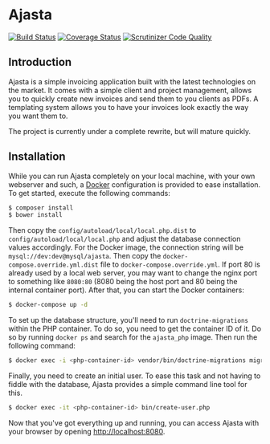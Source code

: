 # Ajasta

[![Build Status](https://api.travis-ci.org/DASPRiD/Ajasta.png?branch=master)](http://travis-ci.org/DASPRiD/Ajasta)
[![Coverage Status](https://coveralls.io/repos/DASPRiD/Ajasta/badge.png)](https://coveralls.io/r/DASPRiD/Ajasta)
[![Scrutinizer Code Quality](https://scrutinizer-ci.com/g/DASPRiD/Ajasta/badges/quality-score.png?b=master)](https://scrutinizer-ci.com/g/DASPRiD/Ajasta/?branch=master)

## Introduction

Ajasta is a simple invoicing application built with the latest technologies on the market. It comes with a simple client
and project management, allows you to quickly create new invoices and send them to you clients as PDFs. A templating
system allows you to have your invoices look exactly the way you want them to.

The project is currently under a complete
rewrite, but will mature quickly.

## Installation

While you can run Ajasta completely on your local machine, with your own webserver and such, a
[Docker](https://www.docker.com/) configuration is provided to ease installation. To get started, execute the following
commands:

```bash
$ composer install
$ bower install
```

Then copy the `config/autoload/local/local.php.dist` to `config/autoload/local/local.php` and adjust the database
connection values accordingly. For the Docker image, the connection string will be `mysql://dev:dev@mysql/ajasta`. Then
copy the `docker-compose.override.yml.dist` file to `docker-compose.override.yml`. If port 80 is already used by a local
web server, you may want to change the nginx port to something like `8080:80` (8080 being the host port and 80 being the
internal container port). After that, you can start the Docker containers:

```bash
$ docker-compose up -d
```

To set up the database structure, you'll need to run `doctrine-migrations` within the PHP container. To do so, you need
to get the container ID of it. Do so by running `docker ps` and search for the `ajasta_php` image. Then run the
following command:

```bash
$ docker exec -i <php-container-id> vendor/bin/doctrine-migrations migrations:migrate
```

Finally, you need to create an initial user. To ease this task and not having to fiddle with the database, Ajasta
provides a simple command line tool for this.

```bash
$ docker exec -it <php-container-id> bin/create-user.php
```

Now that you've got everything up and running, you can access Ajasta with your browser by opening
<http://localhost:8080>.
